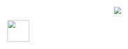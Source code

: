 <p align="center">
 <img src="https://capsule-render.vercel.app/api?text=Hey Everyone!🕹️&amp;animation=fadeIn&amp;type=waving&amp;color=gradient&amp;height=100"/>
</p>
<a href="https://www.instagram.com/inkxide/">
  <img height="50" src="https://user-images.githubusercontent.com/46517096/166974368-9798f39f-1f46-499c-b14e-81f0a3f83a06.png"/>
</a>
